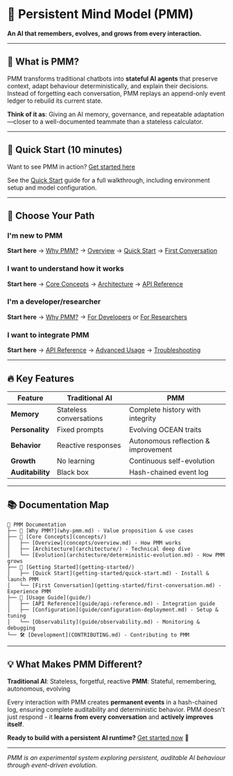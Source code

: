# 🧠 Persistent Mind Model (PMM)

**An AI that remembers, evolves, and grows from every interaction.**

---

## 🤔 What is PMM?

PMM transforms traditional chatbots into **stateful AI agents** that preserve context, adapt behaviour deterministically, and explain their decisions. Instead of forgetting each conversation, PMM replays an append-only event ledger to rebuild its current state.

**Think of it as**: Giving an AI memory, governance, and repeatable adaptation—closer to a well-documented teammate than a stateless calculator.

---

## 🚀 Quick Start (10 minutes)

Want to see PMM in action? [Get started here](getting-started/quick-start.md)

See the [Quick Start](getting-started/quick-start.md) guide for a full walkthrough, including environment setup and model configuration.

---

## 🎯 Choose Your Path

### I'm new to PMM
**Start here** → [Why PMM?](why-pmm.md) → [Overview](concepts/overview.md) → [Quick Start](getting-started/quick-start.md) → [First Conversation](getting-started/first-conversation.md)

### I want to understand how it works
**Start here** → [Core Concepts](concepts/overview.md) → [Architecture](architecture/event-driven-architecture.md) → [API Reference](guide/api-reference.md)

### I'm a developer/researcher
**Start here** → [Why PMM?](why-pmm.md) → [For Developers](for-developers/) or [For Researchers](for-researchers/)

### I want to integrate PMM
**Start here** → [API Reference](guide/api-reference.md) → [Advanced Usage](guide/advanced-usage.md) → [Troubleshooting](guide/troubleshooting.md)

---

## 🔥 Key Features

| Feature | Traditional AI | PMM |
|---------|----------------|-----|
| **Memory** | Stateless conversations | Complete history with integrity |
| **Personality** | Fixed prompts | Evolving OCEAN traits |
| **Behavior** | Reactive responses | Autonomous reflection & improvement |
| **Growth** | No learning | Continuous self-evolution |
| **Auditability** | Black box | Hash-chained event log |

---

## 📚 Documentation Map

```
📖 PMM Documentation
├── 🎯 [Why PMM?](why-pmm.md) - Value proposition & use cases
├── 🧠 [Core Concepts](concepts/)
│   ├── [Overview](concepts/overview.md) - How PMM works
│   ├── [Architecture](architecture/) - Technical deep dive
│   └── [Evolution](architecture/deterministic-evolution.md) - How PMM grows
├── 🚀 [Getting Started](getting-started/)
│   ├── [Quick Start](getting-started/quick-start.md) - Install & launch PMM
│   └── [First Conversation](getting-started/first-conversation.md) - Experience PMM
├── 🔧 [Usage Guide](guide/)
│   ├── [API Reference](guide/api-reference.md) - Integration guide
│   ├── [Configuration](guide/configuration-deployment.md) - Setup & tuning
│   └── [Observability](guide/observability.md) - Monitoring & debugging
└── 🛠️ [Development](CONTRIBUTING.md) - Contributing to PMM
```

---

## 💡 What Makes PMM Different?

**Traditional AI**: Stateless, forgetful, reactive
**PMM**: Stateful, remembering, autonomous, evolving

Every interaction with PMM creates **permanent events** in a hash-chained log, ensuring complete auditability and deterministic behavior. PMM doesn't just respond - it **learns from every conversation** and **actively improves itself**.

**Ready to build with a persistent AI runtime?** [Get started now](getting-started/quick-start.md) 🚀

---

*PMM is an experimental system exploring persistent, auditable AI behaviour through event-driven evolution.*
